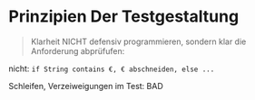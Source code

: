 Prinzipien Der Testgestaltung
=============================
> Klarheit
NICHT defensiv programmieren, sondern klar die Anforderung abprüfufen:

nicht:
`if String contains €, € abschneiden, else ...`

Schleifen, Verzeiweigungen im Test: BAD
